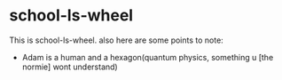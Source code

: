 # school-ls-wheel
This is school-ls-wheel. also here are some points to note:
  - Adam is a human and a hexagon(quantum physics, something u [the normie] wont understand)
